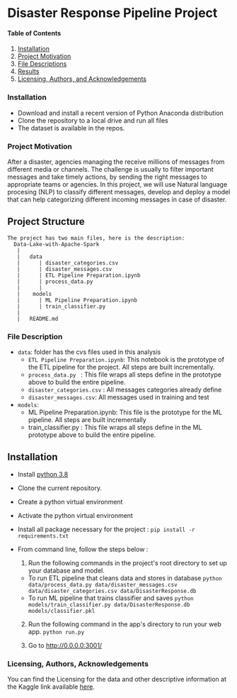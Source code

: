 # Disaster Response Pipeline Project

#### Table of Contents

1. [Installation](#installation)
2. [Project Motivation](#motivation)
3. [File Descriptions](#files)
4. [Results](#results)
5. [Licensing, Authors, and Acknowledgements](#licensing)

### Installation <a name="installation"></a>
- Download and install a recent version of Python Anaconda distribution 
- Clone the repository to a local drive and run all files
- The dataset is available in the repos.

### Project Motivation <a name="motivation"></a>

After a disaster, agencies managing the receive millions of messages from different media or channels. The challenge is usually to filter important messages
and take timely actions, by sending the right messages to appropriate teams or agencies. 
In this project, we will use Natural language procesing (NLP) to classify different messages, develop and deploy a model that can help categorizing different 
incoming messages in case of disaster.

## Project Structure
 ```
 The project has two main files, here is the description:
   Data-Lake-with-Apache-Spark
    |
    |   data
    |      | disaster_categories.csv
    |      | disaster_messages.csv
    |      | ETL Pipeline Preparation.ipynb
    |      | process_data.py    
    |      | 
    |    models
    |      | ML Pipeline Preparation.ipynb
    |      | train_classifier.py
    |   
    |   README.md
 ``` 
### File Description <a name="files"></a>
- `data`: folder has the cvs files used in this analysis
    -  `ETL Pipeline Preparation.ipynb`: This notebook is the prototype of the ETL pipeline for the project. All steps are built incrementally.
    -  `process_data.py ` : This file wraps all steps define in the prototype above to build the entire pipeline.
    -  `disaster_categories.csv` : All messages categories already define
    - `disaster_messages.csv`: All messages used in training and test
- `models`:
    - ML Pipeline Preparation.ipynb: This file is the prototype for the ML pipeline. All steps are built incrementally
    - train_classifier.py : This file wraps all steps define in the ML prototype above to build the entire pipeline.

## Installation 

- Install [python 3.8](https://www.python.org)
- Clone the current repository. 
- Create a python virtual environment 
- Activate the python virtual environment
- Install all package necessary for the project :  `pip install -r requirements.txt`
- From command line, follow the steps below :
    1. Run the following commands in the project's root directory to set up your database and model.

    - To run ETL pipeline that cleans data and stores in database
    `python data/process_data.py data/disaster_messages.csv data/disaster_categories.csv data/DisasterResponse.db`
    - To run ML pipeline that trains classifier and saves
    `python models/train_classifier.py data/DisasterResponse.db models/classifier.pkl`

    2. Run the following command in the app's directory to run your web app.
        `python run.py`

    3. Go to http://0.0.0.0:3001/

### Licensing, Authors, Acknowledgements<a name="licensing"></a>

You can find the Licensing for the data and other descriptive information at the Kaggle link available [here](https://www.kaggle.com/search?q=boston+airbnb+in%3Adatasets).  